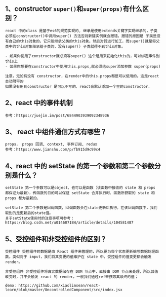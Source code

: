 ## 1、constructor `super()`和`super(props)`有什么区别？

    react 中的class 是基于es6的规范实现的, 继承是使用extends关键字实现继承的，子类必须在constructor()中调用super() 方法否则新建实例就会报错，报错的原因是 子类是没有自己的this对象的，它只能继承父类的this对象，然后对其进行加工，而super()就是将父类中的this对象继承给子类的，没有super() 子类就得不到this对象。

    - 如果你使用了constructor就必须写super() 这个是用来初始化this的，可以绑定事件到this上
    - 如果你想要在constructor中使用this.props,就必须给super添加参数 super(props)

    注意，无论有没有 constructor，在render中的this.props都是可以使用的，这是react自动附带的
    如果没有用到constructor 是可以不写的，react会默认添加一个空的constroctor.


## 2、react 中的事件机制

    参考：https://juejin.im/post/6844903939092348936


## 3、 react 中组件通信方式有哪些？

    props， props 回调, context, 事件订阅, redux
    参考：https://www.jianshu.com/p/fb915d9c99c4



## 4、react 中的 setState 的第一个参数和第二个参数分别是什么？

    setState 第一个参数可以是object，也可以是函数（该函数中接收的 state 和 props 都保证为最新），传函数的目的可以保证 setState 合并执行时，函数所获取的 state 和 props 都为最新的，

    setState 第二个参数是回调函数，回调函数会在state更新后执行，在该回调函数中，我们取到的是更新后的state值。
    关于setState使用时的注意事项可参考：https://blog.csdn.net/u014607184/article/details/104581487

## 5、受控组件和非受控组件的区别？

    受控组件 受控组件的数据是由 React 组件来管理的，所以要为每个状态更新编写数据处理函数，类似对于 input，我们将其变更的值维护在 state 中。受控组件的值变更都会触发 render。

    非受控组件 非受控组件将真实数据储存在 DOM 节点中，直接由 DOM 节点来处理，所以其值改变时，并不会触发 react 的 render。一般我们通过ref来获取其最终的值；

    demo: https://github.com/xiaolinsean/react-learn/blob/master/UncontrolledComponent/src/index.jsx

